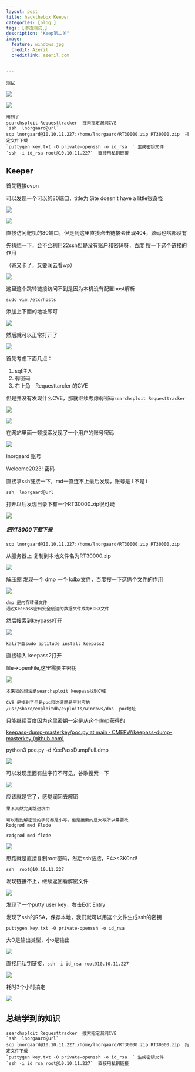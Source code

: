 ```yaml
---
layout: post
title: hackthebox Keeper
categories: [blog ]
tags: [渗透测试,]
description: "Keep第二关"
image:
  feature: windows.jpg
  credit: Azeril
  creditlink: azeril.com
 

---
```


`测试`

![](/img/swirl/11.jpg)

![](/img/nine/11.jpg)

```
用到了
searchsploit Requesttracker  搜索指定漏洞CVE
`ssh  lnorgaard@url`
scp lnorgaard@10.10.11.227:/home/lnorgaard/RT30000.zip RT30000.zip  指定文件下载
`puttygen key.txt -O private-openssh -o id_rsa  ` 生成密钥文件
`ssh -i id_rsa root@10.10.11.227`  直接用私钥链接
```

## Keeper

首先链接ovpn

可以发现一个可以的80端口，title为 Site doesn't have a little很奇怪

![](/img/nine/image-20230919174916320.png)

![](/img/nine/image-20230919175609279.png)



直接访问靶机的80端口，但是到这里直接点击链接会出现404，源码也啥都没有

先猜想一下，会不会利用22ssh但是没有账户和密码呀，百度 搜一下这个链接的作用

（寄又卡了，又要润去看wp）

![](/img/nine/image-20230919175747031.png)

这里这个跳转链接访问不到是因为本机没有配置host解析

`sudo vim /etc/hosts`

添加上下面的地址即可

![](/img/nine/image-20230919195257717.png)

然后就可以正常打开了

![](/img/nine/image-20230919195712100.png)

首先考虑下面几点：

1. sql注入
2. 弱密码
3. 右上角　Requesttarcler 的CVE

但是并没有发现什么CVE，那就继续考虑弱密码`searchsploit Requesttracker`

![](/img/nine/image-20230919200100842.png)

![](/img/nine/image-20230919200145903.png)

在网站里面一顿摸索发现了一个用户的账号密码

![](/img/nine/image-20230919200413707.png)

Inorgaard  账号

Welcome2023! 密码

直接拿ssh链接一下，md一直连不上最后发现，账号是 l  不是 i

`ssh  lnorgaard@url`

打开以后发现目录下有一个RT30000.zip很可疑

![](/img/nine/image-20230919202127602.png)

##### 把RT3000下载下来

`scp lnorgaard@10.10.11.227:/home/lnorgaard/RT30000.zip RT30000.zip`

 从服务器上 复制到本地文件名为RT30000.zip

![](/img/nine/image-20230919202758099.png)

解压缩 发现一个 dmp  一个 kdbx文件，百度搜一下这俩个文件的作用

![](/img/nine/image-20230919203449830.png)

```
dmp 是内存转储文件
通过KeePass密码安全创建的数据文件成为KDBX文件
```

然后搜索到keypass打开

![](/img/nine/image-20230919204816237.png)

`kali下载sudo aptitude install keepass2`

直接输入  keepass2打开

file->openFile,这里需要主密钥

![](/img/nine/image-20230919205201515.png)

`本来我的想法是searchsploit keepass找到CVE`

```
CVE 是找到了但是poc和这道题是不对应的
/usr/share/exploitdb/exploits/windows/dos  poc地址
```

只能继续百度因为这里密钥一定是从这个dmp获得的

[keepass-dump-masterkey/poc.py at main · CMEPW/keepass-dump-masterkey (github.com)](https://github.com/CMEPW/keepass-dump-masterkey/blob/main/poc.py)

python3 poc.py -d KeePassDumpFull.dmp

![](/img/nine/image-20230919212317236.png)

可以发现里面有些字符不可见，谷歌搜索一下

![](/img/nine/image-20230919212453573.png)

应该就是它了，感觉润回去解密

`果不其然完美跳进坑中`

```
可以看到解密玩的字符都是小写，但是搜索的是大写所以需要改
Rødgrød med Fløde

rødgrød med fløde
```

![](/img/nine/image-20230919212748798.png)

思路就是直接复制root密码，然后ssh链接，F4><3K0nd!

`ssh  root@10.10.11.227`

发现链接不上，继续返回看解密文件

![](/img/nine/image-20230919213449016.png)

发现了一个putty user key，右击Edit Entry

发现了ssh的RSA，保存本地，我们就可以用这个文件生成ssh的密钥



`puttygen key.txt -O private-openssh -o id_rsa  `

大O是输出类型，小o是输出

![](/img/nine/image-20230919213954012.png)

直接用私钥链接，`ssh -i id_rsa root@10.10.11.227`

![](/img/nine/image-20230919214135837.png)

耗时3个小时搞定

![](/img/nine/image-20230919220101988.png)

## 总结学到的知识

```
searchsploit Requesttracker  搜索指定漏洞CVE
`ssh  lnorgaard@url`
scp lnorgaard@10.10.11.227:/home/lnorgaard/RT30000.zip RT30000.zip  指定文件下载
`puttygen key.txt -O private-openssh -o id_rsa  ` 生成密钥文件
`ssh -i id_rsa root@10.10.11.227`  直接用私钥链接
```

